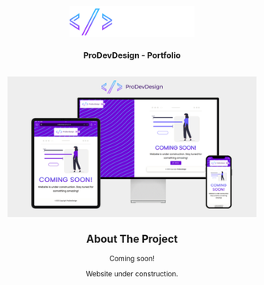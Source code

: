 <div id="top"></div>



<!-- PROJECT LOGO -->
<br />
<div align="center">
  <a href="https://prodevdesign.github.io/">
    <img src="ProDevDesign - logo v2.png" alt="Logo" width="50%" height="50%">
  </a>

<h3 align="center">ProDevDesign - Portfolio</h3>

 <br />
<div align="center">
  <a href="https://github.com/ProDevDesign/prodevdesign.github.io">
    <img src="github-readme.png" alt="Screenshot">
  </a>




<!-- ABOUT THE PROJECT -->
## About The Project

 Coming soon!
  
 Website under construction.
  
 


